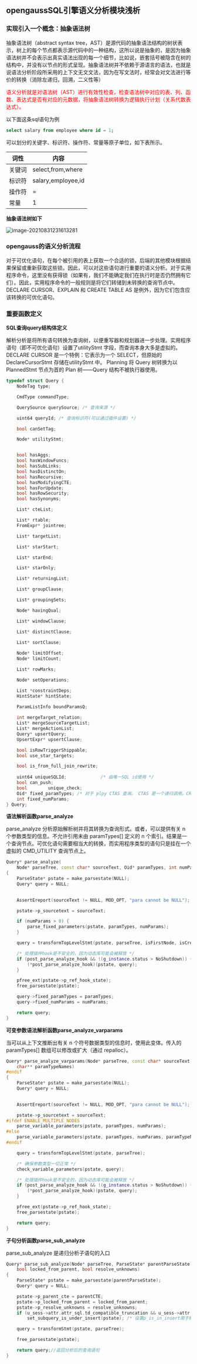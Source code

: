 ## opengaussSQL引擎语义分析模块浅析

### 实现引入一个概念：抽象语法树

抽象语法树（abstract syntax tree，AST）是源代码的抽象语法结构的树状表示，树上的每个节点都表示源代码中的一种结构，这所以说是抽象的，是因为抽象语法树并不会表示出真实语法出现的每一个细节，比如说，嵌套括号被隐含在树的结构中，并没有以节点的形式呈现。抽象语法树并不依赖于源语言的语法，也就是说语法分析阶段所采用的上下文无文文法，因为在写文法时，经常会对文法进行等价的转换（消除左递归，回溯，二义性等）

<font color=red>语义分析就是对语法树（AST）进行有效性检查，检查语法树中对应的表、列、函数、表达式是否有对应的元数据，将抽象语法树转换为逻辑执行计划（关系代数表达式）。</font>

以下面这条sql语句为例

```sql
select salary from employee where id = 1;
```

可以划分的关键字、标识符、操作符、常量等原子单位，如下表所示。

| 词性   | 内容               |
| ------ | ------------------ |
| 关键词 | select,from,where  |
| 标识符 | salary,employee,id |
| 操作符 | =                  |
| 常量   | 1                  |

**抽象语法树如下**

![image-20210831231613281](C:\Users\DELL\AppData\Roaming\Typora\typora-user-images\image-20210831231613281.png)

### opengauss的语义分析流程

对于可优化语句，在每个被引用的表上获取一个合适的锁，后端的其他模块根据结果保留或重新获取这些锁。因此，可以对这些语句进行重要的语义分析。对于实用程序命令，这里没有获得锁（如果有，我们不能确定我们在执行时是否仍然拥有它们）。因此，实用程序命令的一般规则是将它们转储到未转换的查询节点中。 DECLARE CURSOR、EXPLAIN 和 CREATE TABLE AS 是例外，因为它们包含应该转换的可优化语句。

### 重要函数定义

**SQL查询query结构体定义**

解析分析是将所有语句转换为查询树，以便重写器和规划器进一步处理。实用程序语句（即不可优化语句）设置了utilityStmt 字段，而查询本身大多是虚拟的。 DECLARE CURSOR 是一个特例：它表示为一个 SELECT，但原始的 DeclareCursorStmt 存储在utilityStmt 中。 Planning 将 Query 树转换为以 PlannedStmt 节点为首的 Plan 树——Query 结构不被执行器使用。

```c++
typedef struct Query {
    NodeTag type;

    CmdType commandType;

    QuerySource querySource; /* 查询来源 */

    uint64 queryId; /* 查询标识符(可以通过插件设置) */

    bool canSetTag; 

    Node* utilityStmt; 


    bool hasAggs;         
    bool hasWindowFuncs; 
    bool hasSubLinks;     
    bool hasDistinctOn;  
    bool hasRecursive;    
    bool hasModifyingCTE; 
    bool hasForUpdate;   
    bool hasRowSecurity;  
    bool hasSynonyms;     

    List* cteList; 

    List* rtable;       
    FromExpr* jointree; 

    List* targetList; 

    List* starStart; 

    List* starEnd;

    List* starOnly; 

    List* returningList; 

    List* groupClause; 

    List* groupingSets; 

    Node* havingQual; 

    List* windowClause; 

    List* distinctClause; 
    
    List* sortClause; 

    Node* limitOffset; 
    Node* limitCount;

    List* rowMarks; 

    Node* setOperations; 

    List *constraintDeps; 
    HintState* hintState;
    
    ParamListInfo boundParamsQ;

    int mergeTarget_relation;
    List* mergeSourceTargetList;
    List* mergeActionList; 
    Query* upsertQuery;    
    UpsertExpr* upsertClause; 

    bool isRowTriggerShippable; 
    bool use_star_targets;     

    bool is_from_full_join_rewrite; 
                                    
    uint64 uniqueSQLId;             /* 由唯一SQL id使用 */
    bool can_push;
    bool        unique_check;               
    Oid* fixed_paramTypes; /* 对于 plpy CTAS 查询。 CTAS 是一个递归调用。CREATE 查询是第一个重写的。第 2 个重写的查询是 INSERT SELECT。没有这个属性，当分析 INSERT SELECT 查询时，数据库将有一个不知道的错误。 */
    int fixed_numParams;
} Query;
```

**语法解析函数parse_analyze**

parse_analyze 分析原始解析树并将其转换为查询形式。或者，可以提供有关 n 个参数类型的信息。不允许引用未由 paramTypes[] 定义的 n 个索引。结果是一个查询节点。可优化语句需要相当大的转换，而实用程序类型的语句只是挂在一个虚拟的 CMD_UTILITY 查询节点上。

```c++
Query* parse_analyze(
    Node* parseTree, const char* sourceText, Oid* paramTypes, int numParams, bool isFirstNode, bool isCreateView)
{
    ParseState* pstate = make_parsestate(NULL);
    Query* query = NULL;

    
    AssertEreport(sourceText != NULL, MOD_OPT, "para cannot be NULL");

    pstate->p_sourcetext = sourceText;

    if (numParams > 0) {
        parse_fixed_parameters(pstate, paramTypes, numParams);
    }

    query = transformTopLevelStmt(pstate, parseTree, isFirstNode, isCreateView);

    /* 处理插件hook是不安全的，因为动态库可能会被释放 */
    if (post_parse_analyze_hook && !(g_instance.status > NoShutdown)) {
        (*post_parse_analyze_hook)(pstate, query);
    }

    pfree_ext(pstate->p_ref_hook_state);
    free_parsestate(pstate);

    query->fixed_paramTypes = paramTypes;
    query->fixed_numParams = numParams;

    return query;
}
```

**可变参数语法解析函数parse_analyze_varparams**

当可以从上下文推断出有关 n 个符号数据类型的信息时，使用此变体。传入的 paramTypes[] 数组可以修改或扩大（通过 repalloc）。

```c++
Query* parse_analyze_varparams(Node* parseTree, const char* sourceText, Oid** paramTypes, int* numParams,
    char** paramTypeNames)
#endif
{
    ParseState* pstate = make_parsestate(NULL);
    Query* query = NULL;

  
    AssertEreport(sourceText != NULL, MOD_OPT, "para cannot be NULL");

    pstate->p_sourcetext = sourceText;
#ifdef ENABLE_MULTIPLE_NODES	
    parse_variable_parameters(pstate, paramTypes, numParams);
#else
    parse_variable_parameters(pstate, paramTypes, numParams, paramTypeNames);	
#endif	

    query = transformTopLevelStmt(pstate, parseTree);

    /* 确保参数类型一切正常 */
    check_variable_parameters(pstate, query);

    /* 处理插件hook是不安全的，因为动态库可能会被释放 */
    if (post_parse_analyze_hook && !(g_instance.status > NoShutdown)) {
        (*post_parse_analyze_hook)(pstate, query);
    }

    pfree_ext(pstate->p_ref_hook_state);
    free_parsestate(pstate);

    return query;
}
```

**子句分析函数parse_sub_analyze**

parse_sub_analyze 是递归分析子语句的入口

```c++
Query* parse_sub_analyze(Node* parseTree, ParseState* parentParseState, CommonTableExpr* parentCTE,
    bool locked_from_parent, bool resolve_unknowns)
{
    ParseState* pstate = make_parsestate(parentParseState);
    Query* query = NULL;

    pstate->p_parent_cte = parentCTE;
    pstate->p_locked_from_parent = locked_from_parent;
    pstate->p_resolve_unknowns = resolve_unknowns;
    if (u_sess->attr.attr_sql.td_compatible_truncation && u_sess->attr.attr_sql.sql_compatibility == C_FORMAT)
        set_subquery_is_under_insert(pstate); /* 设置p_is_in_insert用于解析状态 */

    query = transformStmt(pstate, parseTree);

    free_parsestate(pstate);

    return query;//返回分析后的查询语句
}
```

